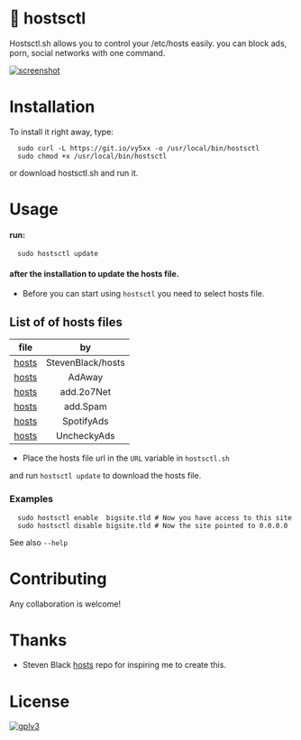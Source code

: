 # :no_entry_sign: hostsctl

Hostsctl.sh allows you to control your /etc/hosts easily. you can block ads, porn, social networks with one command.

[![screenshot](https://raw.githubusercontent.com/wiki/0xl3vi/hostsctl/cast.gif)](cast)


# Installation

To install it right away, type: 

```{bash}
  sudo curl -L https://git.io/vy5xx -o /usr/local/bin/hostsctl
  sudo chmod +x /usr/local/bin/hostsctl
```

or download hostsctl.sh and run it.

# Usage

#### run:

```{bash}
  sudo hostsctl update
```

#### after the installation to update the hosts file.

* Before you can start using `hostsctl` you need to select hosts file.

## List of of hosts files

file   | by 
-------|:------:
[hosts](https://github.com/StevenBlack/hosts/blob/master/readme.md#list-of-all-hosts-file-variants) | StevenBlack/hosts
[hosts](https://raw.githubusercontent.com/AdAway/adaway.github.io/master/hosts.txt) | AdAway
[hosts](https://raw.githubusercontent.com/AdAway/adaway.github.io/master/hosts.txt) | add.2o7Net
[hosts](https://raw.githubusercontent.com/FadeMind/hosts.extras/master/add.Spam/hosts) | add.Spam
[hosts](https://raw.githubusercontent.com/FadeMind/hosts.extras/master/SpotifyAds/hosts) | SpotifyAds
[hosts](https://raw.githubusercontent.com/FadeMind/hosts.extras/master/UncheckyAds/hosts) | UncheckyAds


* Place the hosts file url in the `URL` variable in `hostsctl.sh`

and run `hostsctl update` to download the hosts file.

### Examples

```{bash}
  sudo hostsctl enable  bigsite.tld # Now you have access to this site
  sudo hostsctl disable bigsite.tld # Now the site pointed to 0.0.0.0
```

See also `--help`

# Contributing

Any collaboration is welcome!

# Thanks

* Steven Black [hosts](https://github.com/StevenBlack/hosts) repo for inspiring me to create this.


# License

[![gplv3](https://www.gnu.org/graphics/gplv3-127x51.png)](gplv3)
